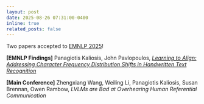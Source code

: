 ```yaml
---
layout: post
date: 2025-08-26 07:31:00-0400
inline: true
related_posts: false
---
```


Two papers accepted to <a href="https://2025.emnlp.org">EMNLP 2025</a>!

**[EMNLP Findings]** Panagiotis Kaliosis, John Pavlopoulos, <a href="https://arxiv.org/pdf/2506.09846">*Learning to Align: Addressing Character Frequency Distribution Shifts in Handwritten Text Recognition*</a>

**[Main Conference]** Zhengxiang Wang, Weiling Li, Panagiotis Kaliosis, Susan Brennan, Owen Rambow, *LVLMs are Bad at Overhearing Human Referential Communication*